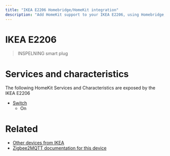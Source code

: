```yaml
---
title: "IKEA E2206 Homebridge/HomeKit integration"
description: "Add HomeKit support to your IKEA E2206, using Homebridge, Zigbee2MQTT and homebridge-z2m."
---
```

<!---
This file has been GENERATED using src/docgen/docgen.ts
DO NOT EDIT THIS FILE MANUALLY!
-->
# IKEA E2206
> INSPELNING smart plug


# Services and characteristics
The following HomeKit Services and Characteristics are exposed by
the IKEA E2206

* [Switch](../../switch.md)
  * On


# Related
* [Other devices from IKEA](../index.md#ikea)
* [Zigbee2MQTT documentation for this device](https://www.zigbee2mqtt.io/devices/E2206.html)